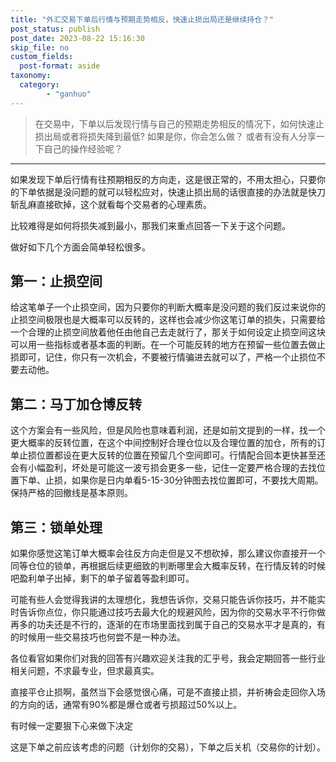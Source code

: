 ```yaml
---
title: "外汇交易下单后行情与预期走势相反，快速止损出局还是继续持仓？"
post_status: publish
post_date: 2023-08-22 15:16:30
skip_file: no
custom_fields: 
  post-format: aside
taxonomy:
  category:
        - "ganhuo"
---
```


> 在交易中，下单以后发现行情与自己的预期走势相反的情况下，如何快速止损出局或者将损失降到最低? 如果是你，你会怎么做？ 或者有没有人分享一下自己的操作经验呢？

* * *

如果发现下单后行情有往预期相反的方向走，这是很正常的，不用太担心，只要你的下单依据是没问题的就可以轻松应对，快速止损出局的话很直接的办法就是快刀斩乱麻直接砍掉，这个就看每个交易者的心理素质。

比较难得是如何将损失减到最小，那我们来重点回答一下关于这个问题。

做好如下几个方面会简单轻松很多。

## 第一：止损空间

给这笔单子一个止损空间，因为只要你的判断大概率是没问题的我们反过来说你的止损空间极限也是大概率可以反转的，​这样也会减少你这笔订单的损失，只需要给一个合理的止损空间放着他任由他自己去走就行了，那关于如何设定止损空间这块可以用一些指标或者基本面的判断。在一个可能反转的地方在预留一些位置去做止损即可，记住，你只有一次机会，不要被行情骗进去就可以了，严格一个止损位不要去动他。

## 第二：马丁加仓博反转​

这个方案会有一些风险，但是风险也意味着利润，还是如前文提到的一样，找一个更大概率的反转位置，在这个中间控制好合理仓位以及合理位置的加仓，所有的订单止损位置都设在更大反转的位置在预留几个空间即可。行情配合回本更快甚至还会有小幅盈利，坏处是可能这一波亏损会更多一些，记住一定要严格合理的去找位置下单、止损，如果你是日内单看5-15-30​分钟图去找位置即可，不要找大周期。保持严格的回撤线是基本原则。

## 第三​：锁单处理

如果你感觉这笔订单大概率会往反方向走但是又不想砍掉，那么建议你直接开一个同等仓位的锁单，再根据后续更细致的判断哪里会大概率反转，在行情反转的时候吧盈利单子出掉，剩下的单子留着等盈利即可。

可能有些人会觉得我讲的太理想化，我想告诉你，交易只能告诉你技巧，并不能实时告诉你点位，你只能通过技巧去最大化的规避风险，因为你的交易水平不行你做再多的功夫还是不行的，逐渐的在市场里面找到属于自己的交易水平才是真的，有的时候用一些交易技巧也何尝不是一种办法。

​各位看官如果你们对我的回答有兴趣​欢迎关注我的汇乎号，我会定期回答一些行业相关问题，不求最专业，但求最真实。​

直接平仓止损啊，虽然当下会感觉很心痛，可是不直接止损，并祈祷会走回你入场的方向的话，通常有90%都是爆仓或者亏损超过50%以上。

有时候一定要狠下心来做下决定

这是下单之前应该考虑的问题（计划你的交易），下单之后关机（交易你的计划）。
